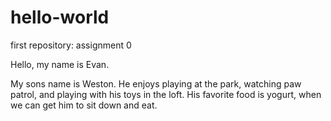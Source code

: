 # hello-world
first repository: assignment 0

Hello, my name is Evan.

My sons name is Weston.  He enjoys playing at the park, watching paw patrol,
and playing with his toys in the loft. His favorite food is yogurt, when
we can get him to sit down and eat.

